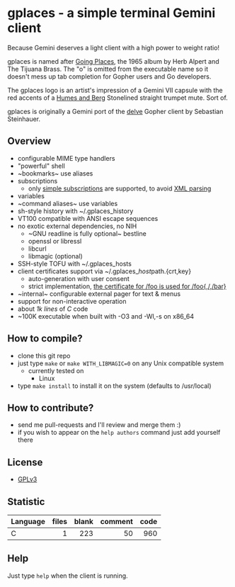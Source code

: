 # gplaces - a simple terminal Gemini client

Because Gemini deserves a light client with a high power to weight ratio!

gplaces is named after [Going Places](https://en.wikipedia.org/wiki/Going_Places_(Herb_Alpert_and_the_Tijuana_Brass_album)), the 1965 album by Herb Alpert and The Tijuana Brass. The "o" is omitted from the executable name so it doesn't mess up tab completion for Gopher users and Go developers.

The gplaces logo is an artist's impression of a Gemini VII capsule with the red accents of a [Humes and Berg](https://humesandberg.com) Stonelined straight trumpet mute. Sort of.

gplaces is originally a Gemini port of the [delve](https://github.com/kieselsteini/delve) Gopher client by Sebastian Steinhauer.

## Overview
- configurable MIME type handlers
- "powerful" shell
- ~bookmarks~ use aliases
- subscriptions
	- only [simple subscriptions](https://gemini.circumlunar.space/docs/companion/subscription.gmi) are supported, to avoid [XML parsing](https://cve.mitre.org/cgi-bin/cvekey.cgi?keyword=xml)
- variables
- ~command aliases~ use variables
- sh-style history with ~/.gplaces_history
- VT100 compatible with ANSI escape sequences
- no exotic external dependencies, no NIH
	- ~GNU readline is fully optional~ bestline
	- openssl or libressl
	- libcurl
	- libmagic (optional)
- SSH-style TOFU with ~/.gplaces_hosts
- client certificates support via ~/.gplaces_$host$path.{crt,key}
	- auto-generation with user consent
	- strict implementation, [the certificate for /foo is used for /foo{,/,/bar}](https://gitlab.com/gemini-specification/protocol/-/blob/75fdc58c6f76a8172ccd7dbf90824dd6146ed0b6/specification.gmi#L116)
- ~internal~ configurable external pager for text & menus
- support for non-interactive operation
- about *1k lines* of *C* code
- ~100K executable when built with -O3 and -Wl,-s on x86_64

## How to compile?
- clone this git repo
- just type `make` or `make WITH_LIBMAGIC=0` on any Unix compatible system
	- currently tested on
		- Linux
- type `make install` to install it on the system (defaults to /usr/local)

## How to contribute?
- send me pull-requests and I'll review and merge them :)
- if you wish to appear on the `help authors` command just add yourself there

## License
- [GPLv3](https://www.gnu.org/licenses/gpl-3.0.html)

## Statistic
Language|files|blank|comment|code
:-------|-------:|-------:|-------:|-------:
C|1|223|50|960

## Help
Just type `help` when the client is running.
